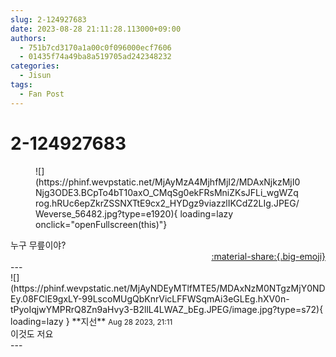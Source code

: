 ```yaml
---
slug: 2-124927683
date: 2023-08-28 21:11:28.113000+09:00
authors:
  - 751b7cd3170a1a00c0f096000ecf7606
  - 01435f74a49ba8a519705ad242348232
categories:
  - Jisun
tags:
  - Fan Post
---
```


# 2-124927683

<div class="post-container" markdown="1">
<div class="content-container md-sidebar__scrollwrap" markdown="1">


<figure markdown="1">
![](https://phinf.wevpstatic.net/MjAyMzA4MjhfMjI2/MDAxNjkzMjI0Njg3ODE3.BCpTo4bT10axO_CMqSg0ekFRsMniZKsJFLi_wgWZqrog.hRUc6epZkrZSSNXTtE9cx2_HYDgz9viazzlIKCdZ2LIg.JPEG/Weverse_56482.jpg?type=e1920){ loading=lazy onclick="openFullscreen(this)"}
</figure>
누구 무릎이야?

</div>
</div>

<div style="text-align: right;" markdown="1">
<a href="https://weverse.io/fromis9/fanpost/2-124927683" style="text-align: right;">:material-share:{.big-emoji}</a>
</div>
---

<div class="comments-container md-sidebar__scrollwrap" markdown="1">
<div class="comment" markdown="1">
<div class='id-container' markdown="1">
![](https://phinf.wevpstatic.net/MjAyNDEyMTlfMTE5/MDAxNzM0NTgzMjY0NDEy.08FClE9gxLY-99LscoMUgQbKnrVicLFFWSqmAi3eGLEg.hXV0n-tPyoIqjwYMPRrQ8Zn9aHvy3-B2llL4LWAZ_bEg.JPEG/image.jpg?type=s72){ loading=lazy }
**<span class="artist">지선</span>** <small>Aug 28 2023, 21:11</small><br>
</div>
<div class='comment-body' markdown="1">
이것도 저요
</div>
</div>
</div>
---
